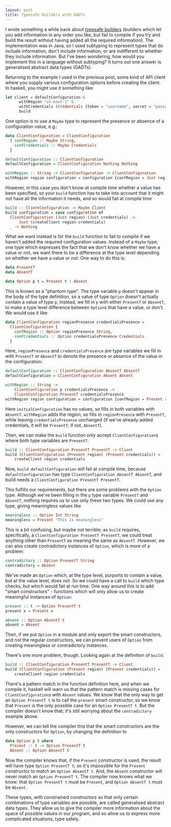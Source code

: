 ```yaml
---
layout: post
title: Typesafe builders with GADTs
---
```


I wrote something a while back about [typesafe
builders](https://www.cultured.systems/2017/10/17/Typesafe-builders/) (builders
which let you add information in any order you like,  but fail to compile if you
try and build the result without having added all the required information). The
implementation was in Java, so I used subtyping to represent types that do
include information, don't include information, or are indifferent to whether
they include information. But I've been wondering, how would you implement this
in a language without subtyping? It turns out one answer is generalised abstract
data types (GADTs). <!-- more -->

Returning to the example I used in the previous post, some kind of API client
where you supply various configuration options before creating the client. In
haskell, you might use it something like:

```haskell
let client = defaultConfiguration & 
      withRegion "us-east-1" & 
      withCredentials (Credentials {token = "username", secret = "password "}) &
      build
```

One option is to use a `Maybe` type to represent the presence or absence of a
configuration value, e.g.:

```haskell
data ClientConfiguration = ClientConfiguration
  { confRegion :: Maybe String,
    confCredentials :: Maybe Credentials
  }

defaultConfiguration :: ClientConfiguration
defaultConfiguration = ClientConfiguration Nothing Nothing

withRegion :: String -> ClientConfiguration -> ClientConfiguration
withRegion region configuration = configuration {confRegion = Just region}
```

However, in this case you don't know at compile time whether a value has been
specified, so your `build` function has to take into account that it might not
have all the information it needs, and so would fail at compile time

```haskell
build :: ClientConfiguration -> Maybe Client
build configuration = case configuration of
  ClientConfiguration (Just region) (Just credentials) -> 
      Just (createClient region credentials)
  _ -> Nothing
```

What we want instead is for the `build` function to fail to compile if we
haven't added the required configuration values. Instead of a `Maybe` type, one
type which expresses the fact that we don't know whether we have a value or not,
we want there to be a difference at the type level depending on whether we have
a value or not. One way to do this is:

```haskell
data PresentT
data AbsentT

data Option p t = Present t | Absent
```

This is known as a "phantom type". The type variable `p` doesn't appear in the
body of the type definition, so a value of type `Option` doesn't actually
contain a value of type `p`; instead, we fill in `p` with either `PresentT` or
`AbsentT`, to make a type level difference between `Option`s that have a value,
or don't. We would use it like:

```haskell
data ClientConfiguration regionPresence credentialsPresence = 
  ClientConfiguration { 
    confRegion :: Option regionPresence String,
    confCredentials :: Option credentialsPresence Credentials
  }
```

Here, `regionPresence` and `credentialsPresence` are type variables we fill in
with `PresentT` or `AbsentT` to denote the presence or absence of the value in
the configuration:

```haskell
defaultConfiguration :: ClientConfiguration AbsentT AbsentT
defaultConfiguration = ClientConfiguration Absent Absent

withRegion :: String -> 
    ClientConfiguration p credentialsPresence -> 
    ClientConfiguration PresentT credentialsPresence
withRegion region configuration = configuration {confRegion = Present region}
```

Here `initialConfiguration` has no values, so fills in both variables with
`AbsentT`. `withRegion` adds the region, so fills in `regionPresence` with
`PresentT`, while leaving `credentialsPresence` unchanged (if we've already
added credentials, it will be `PresentT`; if not, `AbsentT`).

Then, we can make the `build` function only accept `ClientConfiguration`s where
both type variables are `PresentT`.

```haskell
build :: ClientConfiguration PresentT PresentT -> Client
build (ClientConfiguration (Present region) (Present credentials)) = 
    createClient region credentials
```

Now, `build defaultConfiguration` will fail at compile time, because
`defaultConfiguration` has type `ClientConfiguration AbsentT AbsentT`, and build
needs a `ClientConfiguration PresentT PresentT`.

This fulfills our requirements, but there are some problems with the `Option`
type. Although we've been filling in the `p` type variable `PresentT` and
`AbsentT`, nothing requires us to use only these two types. We could use any
type, giving meaningless values like

```haskell
meaningless :: Option Int String
meaningless = Present "This is meaningless"
```

This is a bit confusing, but maybe not terrible; as `build` requires,
specifically, a `ClientConfiguration PresentT PresentT`, we could treat anything
other than `PresentT` as meaning the same as `AbsentT`. However, we can also
create contradictory instances of `Option`, which is more of a problem:

```haskell
contradictory :: Option PresentT String
contradictory = Absent
```

We've made an `Option` which, at the type level, purports to contain a value,
but at the value level, does not. So we could have a call to `build` which type
checks, but which would fail at run time. One way around this is to add "smart
constructors" - functions which will only allow us to create meaningful
instances of `Option`:

```haskell
present :: t -> Option PresentT t
present x = Present x

absent :: Option AbsentT t
absent = Absent
```

Then, if we put `Option` in a module and only export the smart constructors, and
not the regular constructors, we can prevent users of `Option` from creating
meaningless or contradictory instances.

There's one more problem, though. Looking again at the definition of `build`:

```haskell
build :: ClientConfiguration PresentT PresentT -> Client
build (ClientConfiguration (Present region) (Present credentials)) = 
    createClient region credentials
```

There's a pattern match in the function definition here, and when we compile it,
haskell  will warn us that the pattern match is missing cases for
`ClientConfiguration`s with `Absent` values. We know that the only way to get an
`Option PresentT t` is to call the `present` smart constructor, so we know that
`Present` is the only possible case for an `Option PresentT t`. But the compiler
doesn't know that; it's still worrying about the `contradictory` example above.

However, we can tell the compiler this that the smart constructors are the only
constructors for `Option`, by changing the definition to

```haskell
data Option p t where
  Present :: t -> Option PresentT t
  Absent :: Option AbsentT t
```

Now the compiler knows that, if the `Present` constructor is used, the result
will have type `Option PresentT t`; so it's impossible for the `Present`
constructor to match an `Option AbsentT t`. And, the `Absent` constructor will
never match an `Option PresentT t`. The compiler now knows what we know: that
`Option PresentT t` must be `Present`, and `Option AbsentT t` must be `Absent`.

These types, with constrained constructors so that only certain combinations of
type variables are possible, are called generalised abstract data types. They
allow us to give the compiler more information about the space of possible
values in our program, and so allow us to express more complicated situations,
type safely.